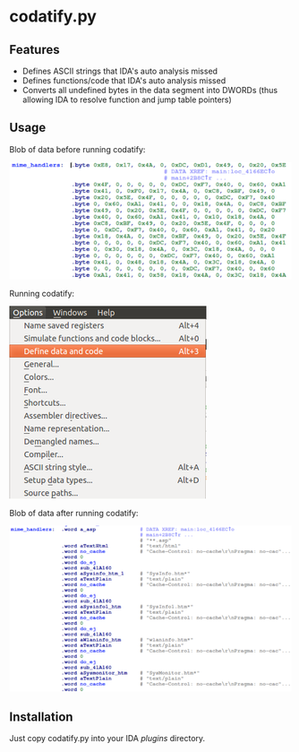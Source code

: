 codatify.py
===========

Features
--------

  * Defines ASCII strings that IDA's auto analysis missed
  * Defines functions/code that IDA's auto analysis missed
  * Converts all undefined bytes in the data segment into DWORDs (thus allowing IDA to resolve function and jump table pointers)

Usage
-----

Blob of data before running codatify:

![Before codatify.py](../../images/undefined_bytes.png)

Running codatify:

![Running codatify.py](../../images/how_to_use_codatify.png)

Blob of data after running codatify:

![After codatify.py](../../images/defined_bytes.png)

Installation
------------

Just copy codatify.py into your IDA *plugins* directory.
